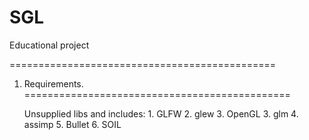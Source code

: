 SGL
===

Educational project 


==============================================
1. Requirements.
==============================================
  
	Unsupplied libs and includes:
		1. GLFW 
   		2. glew 
   		3. OpenGL
		3. glm
		4. assimp
    		5. Bullet
    		6. SOIL
		

	
